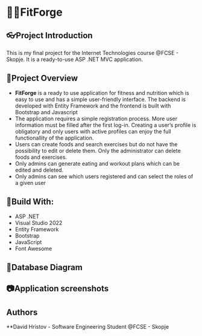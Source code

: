 # 🏋🏻FitForge

## 👓Project Introduction
This is my final project for the Internet Technologies course @FCSE - Skopje. It is a ready-to-use ASP .NET MVC application.

## 📝Project Overview

* **FitForge** is a ready to use application for fitness and nutrition which is easy to use and has a simple user-friendly interface. The backend is developed with Entity Framework and the frontend is built with Bootstrap and Javascript
* The application requires a simple registration process. More user information must be filled after the first log-in. Creating a user’s profile is obligatory and only users with active profiles can enjoy the full functionallity of the application.
* Users can create foods and search exercises but do not have the possibility to edit or delete them. Only the administrator can delete foods and exercises.
* Only admins can generate eating and workout plans which can be edited and deleted.
* Only admins can see which users registered and can select the roles of a given user

## 🔨Build With:

* ASP .NET
* Visual Studio 2022
* Entity Framework
* Bootstrap
* JavaScript
* Font Awesome

## 🔑Database Diagram


## 📷Application screenshots



## Authors

**David Hristov - Software Engineering Student @FCSE - Skopje



